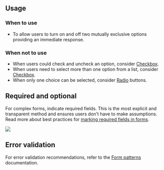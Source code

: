 ## Usage

### When to use

- To allow users to turn on and off two mutually exclusive options providing an immediate response.

### When not to use

- When users could check and uncheck an option, consider [Checkbox](/components/form/checkbox).
- When users need to select more than one option from a list, consider [Checkbox](/components/form/checkbox).
- When only one choice can be selected, consider [Radio](/components/form/radio) buttons.

## Required and optional

For complex forms, indicate required fields. This is the most explicit and transparent method and ensures users don’t have to make assumptions. Read more about best practices for [marking required fields in forms](https://www.nngroup.com/articles/required-fields/).

![](/assets/components/form/toggle/toggle-required-optional.png)

## Error validation

For error validation recommendations, refer to the [Form patterns](/patterns/form-patterns?tab=validation) documentation.